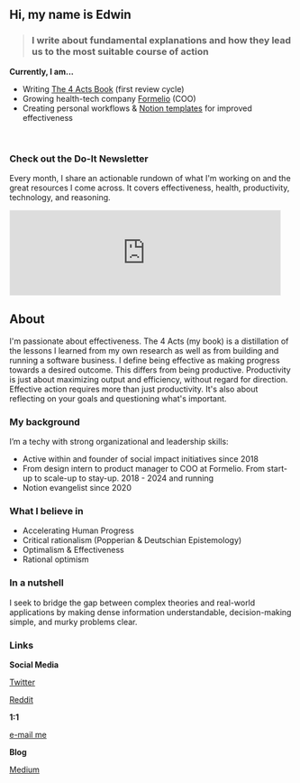 


## Hi, my name is Edwin

> ### I write about  fundamental explanations and how they lead us to the most suitable course of action 

**Currently, I am...** 

- Writing [The 4 Acts Book](../4acts.html) (first review cycle)
- Growing health-tech company [Formelio](https://formelio.nl) (COO)
- Creating personal workflows & [Notion templates](https://edwindoit.gumroad.com/) for improved effectiveness

<br> 

### Check out the Do-It Newsletter 

Every month, I share an actionable rundown of what I'm working on and the great resources I come across. It covers effectiveness, health, productivity, technology, and reasoning. 

<iframe src="https://edwindoit.substack.com/embed" width="480" height="150" style="border:1px solid #EEE; background:white;" frameborder="0" scrolling="no"></iframe>






## About
I'm passionate about effectiveness. The 4 Acts (my book) is a distillation of the lessons I learned from my own research as well as from building and running a software business. I define being effective as making progress towards a desired outcome. This differs from being productive. Productivity is just about maximizing output and efficiency, without regard for direction. Effective action requires more than just productivity. It's also about reflecting on your goals and questioning what's important.






### My background



I’m a techy with strong organizational and leadership skills:
- Active within and founder of social impact initiatives since 2018
- From design intern to product manager to COO at Formelio. From start-up to scale-up to stay-up. 2018 - 2024 and running
- Notion evangelist since 2020





### What I believe in



- Accelerating Human Progress
- Critical rationalism (Popperian & Deutschian Epistemology)
- Optimalism & Effectiveness
- Rational optimism


### In a nutshell

I seek to bridge the gap between complex theories and real-world applications by making dense information understandable, decision-making simple, and murky problems clear.






### Links

**Social Media**

[Twitter](https://twitter.com/edwindoit)  

[Reddit](https://www.reddit.com/user/Practics1)

**1:1**

[e-mail me](mailto:me@edwindoit.com)

**Blog**

[Medium](https://medium.com/@edwindoit)
